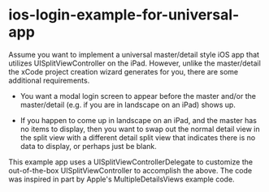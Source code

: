 ios-login-example-for-universal-app
===================================

Assume you want to implement a universal master/detail style iOS app that  utilizes UISplitViewController on the iPad. However, unlike the master/detail the xCode project creation wizard generates for you, there are some additional requirements.

* You want a modal login screen to appear before the master and/or the master/detail (e.g. if you are in landscape on an iPad) shows up.

* If you happen to come up in landscape on an iPad, and the master has no items to display, then you want to swap out the normal detail view in the split view with a different detail split view that indicates there is no data to display, or perhaps just be blank. 

This example app uses a UISplitViewControllerDelegate to customize the out-of-the-box UISplitViewController to accomplish the above.  The code was inspired in part by Apple's MultipleDetailsViews example code. 
